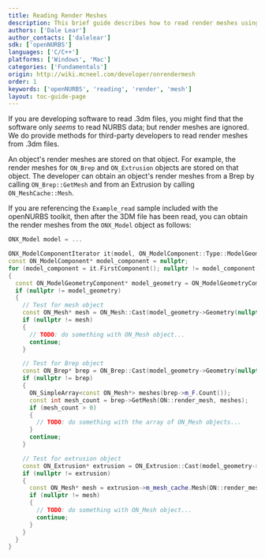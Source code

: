 ```yaml
---
title: Reading Render Meshes
description: This brief guide describes how to read render meshes using the openNURBS toolkit.
authors: ['Dale Lear']
author_contacts: ['dalelear']
sdk: ['openNURBS']
languages: ['C/C++']
platforms: ['Windows', 'Mac']
categories: ['Fundamentals']
origin: http://wiki.mcneel.com/developer/onrendermesh
order: 1
keywords: ['openNURBS', 'reading', 'render', 'mesh']
layout: toc-guide-page
---
```


 
If you are developing software to read .3dm files, you might find that the software only *seems* to read NURBS data; but render meshes are ignored.  We do provide methods for third-party developers to read render meshes from .3dm files.

An object's render meshes are stored on that object. For example, the render meshes for `ON_Brep` and `ON_Extrusion` objects are stored on that object. The developer can obtain an object's render meshes from a Brep by calling `ON_Brep::GetMesh` and from an Extrusion by calling `ON_MeshCache::Mesh`.

If you are referencing the `Example_read` sample included with the openNURBS toolkit, then after the 3DM file has been read, you can obtain the render meshes from the `ONX_Model` object as follows:

```cpp
ONX_Model model = ...

ONX_ModelComponentIterator it(model, ON_ModelComponent::Type::ModelGeometry);
const ON_ModelComponent* model_component = nullptr;
for (model_component = it.FirstComponent(); nullptr != model_component; model_component = it.NextComponent())
{
  const ON_ModelGeometryComponent* model_geometry = ON_ModelGeometryComponent::Cast(model_component);
  if (nullptr != model_geometry)
  {
    // Test for mesh object
    const ON_Mesh* mesh = ON_Mesh::Cast(model_geometry->Geometry(nullptr));
    if (nullptr != mesh)
    {
      // TODO: do something with ON_Mesh object...
      continue;
    }

    // Test for Brep object
    const ON_Brep* brep = ON_Brep::Cast(model_geometry->Geometry(nullptr));
    if (nullptr != brep)
    {
      ON_SimpleArray<const ON_Mesh*> meshes(brep->m_F.Count());
      const int mesh_count = brep->GetMesh(ON::render_mesh, meshes);
      if (mesh_count > 0)
      {
        // TODO: do something with the array of ON_Mesh objects...
      }
      continue;
    }

    // Test for extrusion object
    const ON_Extrusion* extrusion = ON_Extrusion::Cast(model_geometry->Geometry(nullptr));
    if (nullptr != extrusion)
    {
      const ON_Mesh* mesh = extrusion->m_mesh_cache.Mesh(ON::render_mesh);
      if (nullptr != mesh)
      {
        // TODO: do something with ON_Mesh object...
        continue;
      }
    }
  }
}
```
